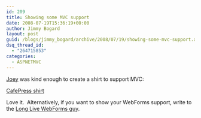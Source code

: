 ```yaml
---
id: 209
title: Showing some MVC support
date: 2008-07-19T15:36:19+00:00
author: Jimmy Bogard
layout: post
guid: /blogs/jimmy_bogard/archive/2008/07/19/showing-some-mvc-support.aspx
dsq_thread_id:
  - "264715853"
categories:
  - ASPNETMVC
---
```

[Joey](http://www.lostechies.com/blogs/joeydotnet/default.aspx) was kind enough to create a shirt to support MVC:

[CafePress shirt](http://www.cafepress.com/cp/customize/designer.aspx?clear=true&number=286179670)

Love it.&nbsp; Alternatively, if you want to show your WebForms support, write to the [Long Live WebForms guy](http://www.misfitgeek.com/Will+ASPNET+MVC+Be+The+Main+Web+UI+Platform+For+ASPNET.aspx).